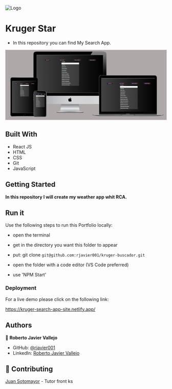 ![Logo](https://krugercorp.com/wp-content/uploads/2022/10/logo-Kruger-Principal.png)

# Kruger Star

- In this repository you can find My Search App.

<img src='src/assets/img/mockup.png'>

## Built With

- React JS
- HTML
- CSS
- Git
- JavaScript

## Getting Started

**In this repository I will create my weather app whit RCA.**

## Run it

Use the following steps to run this Portfolio locally:

- open the terminal

- get in the directory you want this folder to appear

- put: git clone `git@github.com:rjavier001/kruger-buscador.git`

- open the folder with a code editor (VS Code preferred)

- use 'NPM Start'

### Deployment

For a live demo please click on the following link:

https://kruger-search-app-site.netlify.app/

## Authors

👤 **Roberto Javier Vallejo**

- GitHub: [@rjavier001](https://github.com/rjavier001)
- LinkedIn: [Roberto Javier Vallejo](https://www.linkedin.com/in/javier-vallejo-769b98229/)

## 🤝 Contributing

[Juan Sotomayor](https://github.com/Juanse7793) - Tutor front ks

